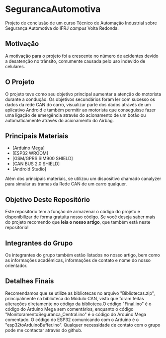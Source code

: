 # SegurancaAutomotiva
Projeto de conclusão de um curso Técnico de Automação Industrial sobre Segurança Automotiva do IFRJ *campus* Volta Redonda.

## Motivação
A motivação para o projeto foi a crescente no número de acidentes devido a desatenção no trânsito, comumente causada pelo uso indevido de celulares. 

## O Projeto
O projeto teve como seu objetivo principal aumentar a atenção do motorista durante a condução. Os objetivos secundários foram ler com sucesso os dados da rede CAN do carro, visualizar parte dos dados através de um aplicativo Android e também permitir ao motorista que conseguisse fazer uma ligação de emergência através do acionamento de um botão ou automaticamente através do acionamento do Airbag.


## Principais Materiais
- [Arduino Mega]
- [ESP32 WROOM]
- [GSM/GPRS SIM900 SHIELD]
- [CAN BUS 2.0 SHIELD]
- [Android Studio]

Além dos principais materiais, se utilizou um dispositivo chamado canalyzer para simular as tramas da Rede CAN de um carro qualquer. 

## Objetivo Deste Repositório
Este repositório tem a função de armazenar o código do projeto e disponibilizar de forma gratuita nosso código. Se você deseja saber mais do projeto recomendo que **leia o nosso artigo**, que também está neste repositório!

## Integrantes do Grupo
Os integrantes do grupo também estão listados no nosso artigo, bem como as informações acadêmicas, informações de contato e nome do nosso orientador.

## Detalhes Finais
Recomendamos que se utilize as bibliotecas no arquivo "Bibliotecas.zip", principalmente na biblioteca do Módulo CAN, visto que foram feitas alterações diretamente no código da biblioteca.O código "Final.ino" é o código do Arduino Mega sem comentários, enquanto o código "MonitoramentoSeguranca_Central.ino" é o código do Arduino Mega comentado. O código do ESP32 comunicando com o Arduino é o "esp32toArduinoBuffer.ino". Qualquer necessidade de contato com o grupo pode me contactar através do github.